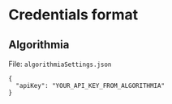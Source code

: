 # Credentials format

## Algorithmia

File: `algorithmiaSettings.json`

```
{
  "apiKey": "YOUR_API_KEY_FROM_ALGORITHMIA"
}
```